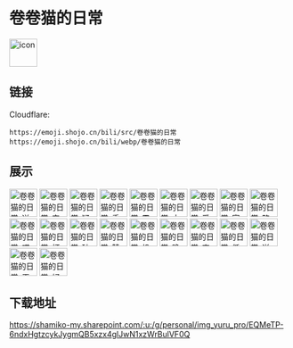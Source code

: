# 卷卷猫的日常
<img src="https://emoji.shojo.cn/bili/src/卷卷猫的日常/icon.png" width="50" height="50" alt="icon">

## 链接
Cloudflare:
```
https://emoji.shojo.cn/bili/src/卷卷猫的日常
https://emoji.shojo.cn/bili/webp/卷卷猫的日常
```
## 展示
<img src="https://emoji.shojo.cn/bili/src/卷卷猫的日常/卷卷猫的日常-送你心心.png" width="50" height="50" alt="卷卷猫的日常-送你心心">
<img src="https://emoji.shojo.cn/bili/src/卷卷猫的日常/卷卷猫的日常-安慰.png" width="50" height="50" alt="卷卷猫的日常-安慰">
<img src="https://emoji.shojo.cn/bili/src/卷卷猫的日常/卷卷猫的日常-疑问.png" width="50" height="50" alt="卷卷猫的日常-疑问">
<img src="https://emoji.shojo.cn/bili/src/卷卷猫的日常/卷卷猫的日常-委屈.png" width="50" height="50" alt="卷卷猫的日常-委屈">
<img src="https://emoji.shojo.cn/bili/src/卷卷猫的日常/卷卷猫的日常-震惊.png" width="50" height="50" alt="卷卷猫的日常-震惊">
<img src="https://emoji.shojo.cn/bili/src/卷卷猫的日常/卷卷猫的日常-大哭.png" width="50" height="50" alt="卷卷猫的日常-大哭">
<img src="https://emoji.shojo.cn/bili/src/卷卷猫的日常/卷卷猫的日常-爱你.png" width="50" height="50" alt="卷卷猫的日常-爱你">
<img src="https://emoji.shojo.cn/bili/src/卷卷猫的日常/卷卷猫的日常-富婆饿饿.png" width="50" height="50" alt="卷卷猫的日常-富婆饿饿">
<img src="https://emoji.shojo.cn/bili/src/卷卷猫的日常/卷卷猫的日常-略略略.png" width="50" height="50" alt="卷卷猫的日常-略略略">
<img src="https://emoji.shojo.cn/bili/src/卷卷猫的日常/卷卷猫的日常-哎.png" width="50" height="50" alt="卷卷猫的日常-哎">
<img src="https://emoji.shojo.cn/bili/src/卷卷猫的日常/卷卷猫的日常-打你.png" width="50" height="50" alt="卷卷猫的日常-打你">
<img src="https://emoji.shojo.cn/bili/src/卷卷猫的日常/卷卷猫的日常-破颜拳.png" width="50" height="50" alt="卷卷猫的日常-破颜拳">
<img src="https://emoji.shojo.cn/bili/src/卷卷猫的日常/卷卷猫的日常-赞.png" width="50" height="50" alt="卷卷猫的日常-赞">
<img src="https://emoji.shojo.cn/bili/src/卷卷猫的日常/卷卷猫的日常-投币.png" width="50" height="50" alt="卷卷猫的日常-投币">
<img src="https://emoji.shojo.cn/bili/src/卷卷猫的日常/卷卷猫的日常-晚安.png" width="50" height="50" alt="卷卷猫的日常-晚安">
<img src="https://emoji.shojo.cn/bili/src/卷卷猫的日常/卷卷猫的日常-害羞.png" width="50" height="50" alt="卷卷猫的日常-害羞">
<img src="https://emoji.shojo.cn/bili/src/卷卷猫的日常/卷卷猫的日常-低落.png" width="50" height="50" alt="卷卷猫的日常-低落">
<img src="https://emoji.shojo.cn/bili/src/卷卷猫的日常/卷卷猫的日常-送你花花.png" width="50" height="50" alt="卷卷猫的日常-送你花花">
<img src="https://emoji.shojo.cn/bili/src/卷卷猫的日常/卷卷猫的日常-干饭.png" width="50" height="50" alt="卷卷猫的日常-干饭">
<img src="https://emoji.shojo.cn/bili/src/卷卷猫的日常/卷卷猫的日常-好菜.png" width="50" height="50" alt="卷卷猫的日常-好菜">

## 下载地址

https://shamiko-my.sharepoint.com/:u:/g/personal/img_yuru_pro/EQMeTP-6ndxHgtzcykJygmQB5xzx4glJwN1xzWrBulVF0Q
